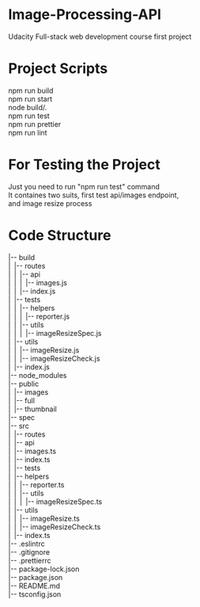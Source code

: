 # Image-Processing-API
Udacity Full-stack web development course first project

# Project Scripts
npm run build<br/>
npm run start<br/>
node build/.<br/>
npm run test<br/>
npm run prettier<br/>
npm run lint<br/>

# For Testing the Project
Just you need to run "npm run test" command<br/>
It containes two suits, first test api/images endpoint,<br/>
and image resize process <br/>

# Code Structure
|-- build<br/>
|&ensp;|-- routes<br/>
|&ensp;|&ensp;|-- api<br/>
|&ensp;|&ensp;|&ensp;|-- images.js<br/>
|&ensp;|&ensp;|-- index.js<br/>
|&ensp;|-- tests<br/>
|&ensp;|&ensp;|-- helpers<br/>
|&ensp;|&ensp;|&ensp;|-- reporter.js<br/>
|&ensp;|&ensp;|-- utils<br/>
|&ensp;|&ensp;|&ensp;|-- imageResizeSpec.js<br/>
|&ensp;|-- utils<br/>
|&ensp;|&ensp;|-- imageResize.js<br/>
|&ensp;|&ensp;|-- imageResizeCheck.js<br/>
|&ensp;|-- index.js<br/>
|-- node_modules<br/>
|-- public<br/>
|&ensp;|-- images<br/>
|&ensp;|-- full<br/>
|&ensp;|-- thumbnail<br/>
|-- spec<br/>
|-- src<br/>
|&ensp;|-- routes<br/>
|&ensp;|-- api<br/>
|&ensp;|-- images.ts<br/>
|&ensp;|-- index.ts<br/>
|&ensp;|-- tests<br/>
|&ensp;|-- helpers<br/>
|&ensp;|&ensp;|-- reporter.ts<br/>
|&ensp;|&ensp;|-- utils<br/>
|&ensp;|&ensp;|&ensp;|-- imageResizeSpec.ts<br/>
|&ensp;|-- utils<br/>
|&ensp;|&ensp;|-- imageResize.ts<br/>
|&ensp;|&ensp;|-- imageResizeCheck.ts<br/>
|&ensp;|-- index.ts<br/>
|-- .eslintrc<br/>
|-- .gitignore<br/>
|-- .prettierrc<br/>
|-- package-lock.json<br/>
|-- package.json<br/>
|-- README.md<br/>
|-- tsconfig.json<br/>
